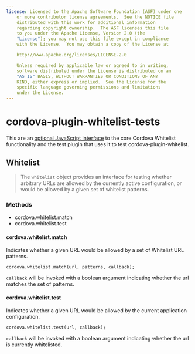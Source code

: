 ```yaml
---
license: Licensed to the Apache Software Foundation (ASF) under one
    or more contributor license agreements.  See the NOTICE file
    distributed with this work for additional information
    regarding copyright ownership.  The ASF licenses this file
    to you under the Apache License, Version 2.0 (the
    "License"); you may not use this file except in compliance
    with the License.  You may obtain a copy of the License at

    http://www.apache.org/licenses/LICENSE-2.0

    Unless required by applicable law or agreed to in writing,
    software distributed under the License is distributed on an
    "AS IS" BASIS, WITHOUT WARRANTIES OR CONDITIONS OF ANY
    KIND, either express or implied.  See the License for the
    specific language governing permissions and limitations
    under the License.
---
```


# cordova-plugin-whitelist-tests

This are an [optional JavaScript interface](#whitelist) to the core Cordova Whitelist functionality and the test plugin that uses it to test cordova-plugin-whitelist.

## Whitelist

> The `whitelist` object provides an interface for testing whether arbitrary
> URLs are allowed by the currently active configuration, or would be allowed
> by a given set of whitelist patterns.

### Methods

-   cordova.whitelist.match
-   cordova.whitelist.test

#### cordova.whitelist.match

Indicates whether a given URL would be allowed by a set of Whitelist URL
patterns.

    cordova.whitelist.match(url, patterns, callback);

`callback` will be invoked with a boolean argument indicating whether the
url matches the set of patterns.

#### cordova.whitelist.test

Indicates whether a given URL would be allowed by the current application
configuration.

    cordova.whitelist.test(url, callback);

`callback` will be invoked with a boolean argument indicating whether the
url is currently whitelisted.
